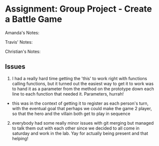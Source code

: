 # Assignment: Group Project - Create a Battle Game


Amanda's Notes:

Travis' Notes:

Christian's Notes:

## Issues
1. I had a really hard time getting the 'this' to work right with functions calling functions, but it turned out the easiest way to get it to work was to hand it as a parameter from the method on the prototype down each line to each function that needed it. Parameters, hurrah!
  - this was in the context of getting it to register as each person's turn, with the eventual goal that perhaps we could make the game 2 player, so that the hero and the villain both get to play in sequence
2. everybody had some really minor issues with git merging but managed to talk them out with each other since we decided to all come in saturday and work in the lab. Yay for actually being present and that helping!
